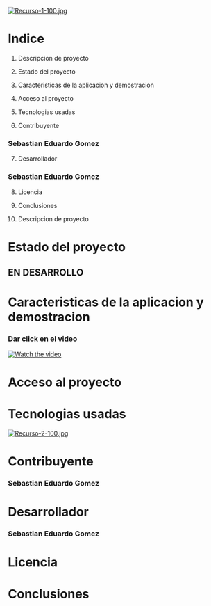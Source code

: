 

[![Recurso-1-100.jpg](https://i.postimg.cc/CK3Vv23x/Recurso-1-100.jpg)](https://postimg.cc/sB48xTfk)

# Indice

1. Descripcion de proyecto

2. Estado del proyecto

3. Caracteristicas de la aplicacion y demostracion 

4. Acceso al proyecto

5. Tecnologias usadas


6. Contribuyente
### Sebastian Eduardo Gomez

7. Desarrollador
### Sebastian Eduardo Gomez

8. Licencia

9. Conclusiones

10. Descripcion de proyecto

# Estado del proyecto

## EN DESARROLLO

# Caracteristicas de la aplicacion y demostracion 

### Dar click en el video
[![Watch the video](https://img.youtube.com/vi/-Inqi32kA10/maxresdefault.jpg)](https://youtu.be/-Inqi32kA10)


# Acceso al proyecto

# Tecnologias usadas
[![Recurso-2-100.jpg](https://i.postimg.cc/1XcnRwGD/Recurso-2-100.jpg)](https://postimg.cc/30NJnybw)

# Contribuyente
### Sebastian Eduardo Gomez

# Desarrollador
### Sebastian Eduardo Gomez

# Licencia

# Conclusiones




